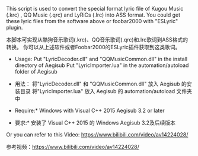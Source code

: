 This script is used to convert the special format lyric file of Kugou Music (.krc) , QQ Music (.qrc) and LyRiCs (.lrc) into ASS format.
You could get these lyric files from the software above or foobar2000 with "ESLyric" plugin.

本脚本可实现从酷狗音乐歌词(.krc)、QQ音乐歌词(.qrc)和.lrc歌词到ASS格式的转换。
你可以从上述软件或者Foobar2000的ESLyric插件获取到这类歌词。

* Usage:
Put "LyricDecoder.dll" and "QQMusicCommon.dll" in the install directory of Aegisub
Put "LyricImporter.lua" in the automation/autoload folder of Aegisub

* 用法：
将"LyricDecoder.dll" 和 "QQMusicCommon.dll" 放入 Aegisub 的安装目录
将"LyricImporter.lua" 放入 Aegisub 的 automation/autoload 文件夹中

* Require:*
Windows with Visual C++ 2015
Aegisub 3.2 or later

* 要求:*
安装了 Visual C++ 2015 的 Windows
Aegisub 3.2及后续版本

Or you can refer to this Video: https://www.bilibili.com/video/av14224028/

参考视频：https://www.bilibili.com/video/av14224028/
